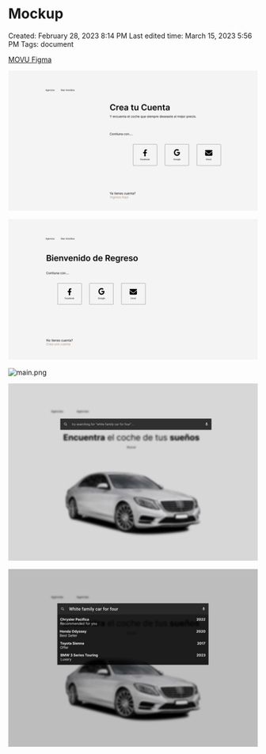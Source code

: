 # Mockup

Created: February 28, 2023 8:14 PM
Last edited time: March 15, 2023 5:56 PM
Tags: document

[MOVU Figma](https://www.figma.com/file/bAuvCP9QBQALQvJXm1GOJm/Pagina?node-id=0%3A1&t=YeBFeGFtEgdkEIQC-1)

![signup.png](/wiki/Mockup/signup.png)

![login.png](/wiki/Mockup/login.png)

![main.png](/wiki/Mockup/main.png)

![search1.png](/wiki/Mockup/search1.png)

![search2.png](/wiki/Mockup/search2.png)
